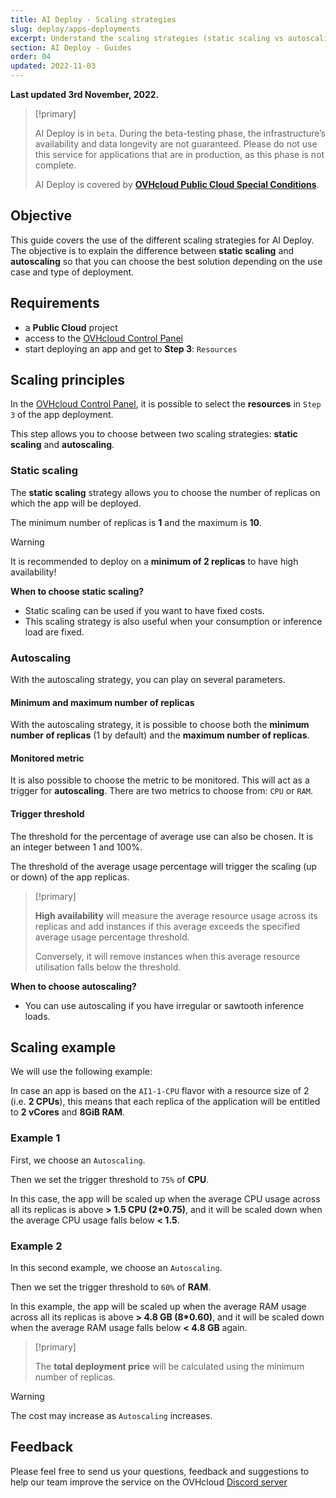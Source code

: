 ```yaml
---
title: AI Deploy - Scaling strategies
slug: deploy/apps-deployments
excerpt: Understand the scaling strategies (static scaling vs autoscaling) of AI Deploy
section: AI Deploy - Guides
order: 04
updated: 2022-11-03
---
```


**Last updated 3rd November, 2022.**

> [!primary]
>
> AI Deploy is in `beta`. During the beta-testing phase, the infrastructure’s availability and data longevity are not guaranteed. Please do not use this service for applications that are in production, as this phase is not complete.
>
> AI Deploy is covered by **[OVHcloud Public Cloud Special Conditions](https://storage.gra.cloud.ovh.net/v1/AUTH_325716a587c64897acbef9a4a4726e38/contracts/d2a208c-Conditions_particulieres_OVH_Stack-WE-9.0.pdf)**.
>

## Objective

This guide covers the use of the different scaling strategies for AI Deploy. The objective is to explain the difference between **static scaling** and **autoscaling** so that you can choose the best solution depending on the use case and type of deployment.

## Requirements

- a **Public Cloud** project
- access to the [OVHcloud Control Panel](https://ca.ovh.com/auth/?action=gotomanager&from=https://www.ovh.com.au/&ovhSubsidiary=au)
- start deploying an app and get to **Step 3**: `Resources`

## Scaling principles

In the [OVHcloud Control Panel](https://ca.ovh.com/auth/?action=gotomanager&from=https://www.ovh.com.au/&ovhSubsidiary=au), it is possible to select the **resources** in `Step 3` of the app deployment.

This step allows you to choose between two scaling strategies: **static scaling** and **autoscaling**.

### Static scaling

The **static scaling** strategy allows you to choose the number of replicas on which the app will be deployed.

The minimum number of replicas is **1** and the maximum is **10**.

> [!warning]
>
> It is recommended to deploy on a **minimum of 2 replicas** to have high availability!
>

**When to choose static scaling?**

- Static scaling can be used if you want to have fixed costs.
- This scaling strategy is also useful when your consumption or inference load are fixed.

### Autoscaling

With the autoscaling strategy, you can play on several parameters.

#### Minimum and maximum number of replicas

With the autoscaling strategy, it is possible to choose both the **minimum number of replicas** (1 by default) and the **maximum number of replicas**.

#### Monitored metric

It is also possible to choose the metric to be monitored. This will act as a trigger for **autoscaling**. There are two metrics to choose from: `CPU` or `RAM`.

#### Trigger threshold

The threshold for the percentage of average use can also be chosen. It is an integer between 1 and 100%.

The threshold of the average usage percentage will trigger the scaling (up or down) of the app replicas.

> [!primary]
>
> **High availability** will measure the average resource usage across its replicas and add instances if this average exceeds the specified average usage percentage threshold.
>
> Conversely, it will remove instances when this average resource utilisation falls below the threshold.
>

**When to choose autoscaling?**

- You can use autoscaling if you have irregular or sawtooth inference loads.

## Scaling example

We will use the following example:

In case an app is based on the `AI1-1-CPU` flavor with a resource size of 2 (i.e. **2 CPUs**), this means that each replica of the application will be entitled to **2 vCores** and **8GiB RAM**.

### Example 1

First, we choose an `Autoscaling`.

Then we set the trigger threshold to `75%` of **CPU**.

In this case, the app will be scaled up when the average CPU usage across all its replicas is above **> 1.5 CPU (2*0.75)**, and it will be scaled down when the average CPU usage falls below **< 1.5**.

### Example 2

In this second example, we choose an `Autoscaling`.

Then we set the trigger threshold to `60%` of **RAM**.

In this example, the app will be scaled up when the average RAM usage across all its replicas is above **> 4.8 GB (8*0.60)**, and it will be scaled down when the average RAM usage falls below **< 4.8 GB** again.

> [!primary]
>
> The **total deployment price** will be calculated using the minimum number of replicas.
>

> [!warning]
>
> The cost may increase as `Autoscaling` increases.
>

## Feedback

Please feel free to send us your questions, feedback and suggestions to help our team improve the service on the OVHcloud [Discord server](https://discord.com/invite/vXVurFfwe9)
